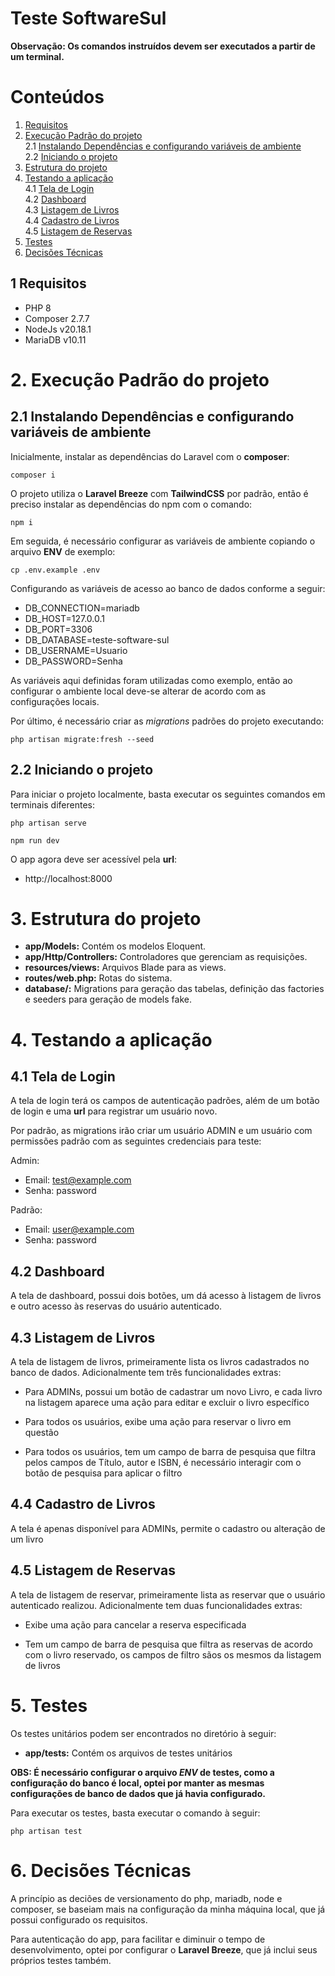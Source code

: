 # Teste SoftwareSul

**Observação: Os comandos instruídos devem ser executados a partir de um terminal.**


# Conteúdos

1. [Requisitos](#Requisitos)<br>
2. [Execução Padrão do projeto](#Execução-Padrão-do-projeto)<br>
   2.1 [Instalando Dependências e configurando variáveis de ambiente](##Instalando-Dependências-e-configurando-variáveis-de-ambiente)<br>
   2.2 [Iniciando o projeto](##Iniciando-o-projeto)<br>
3. [Estrutura do projeto](#Estrutura-do-projeto)<br>
4. [Testando a aplicação](#Testando-a-aplicação)<br>
   4.1 [Tela de Login](##Tela-de-Login)<br>
   4.2 [Dashboard](##Dashboard)<br>
   4.3 [Listagem de Livros](##Listagem-de-Livros)<br>
   4.4 [Cadastro de Livros](##Cadastro-de-Livros)<br>
   4.5 [Listagem de Reservas](##Listagem-de-Reservas)<br>
5. [Testes](#Testes)<br>
6. [Decisões Técnicas](#Decisões-Técnicas)<br>

## 1 Requisitos

- PHP 8
- Composer  2.7.7
- NodeJs  v20.18.1
- MariaDB  v10.11

# 2. Execução Padrão do projeto

## 2.1 Instalando Dependências e configurando variáveis de ambiente

Inicialmente, instalar as dependências do Laravel com o **composer**:

```console
composer i
```

O projeto utiliza o **Laravel Breeze** com **TailwindCSS** por padrão, então é preciso instalar as dependências do npm com o comando:

```console
npm i
```

Em seguida, é necessário configurar as variáveis de ambiente copiando o arquivo **ENV** de exemplo:

```console
cp .env.example .env
```

Configurando as variáveis de acesso ao banco de dados conforme a seguir:

- DB_CONNECTION=mariadb
- DB_HOST=127.0.0.1
- DB_PORT=3306
- DB_DATABASE=teste-software-sul
- DB_USERNAME=Usuario
- DB_PASSWORD=Senha

As variáveis aqui definidas foram utilizadas como exemplo, então ao configurar o ambiente local deve-se alterar de acordo com as configurações locais.

Por último, é necessário criar as *migrations* padrões do projeto executando:

```console
php artisan migrate:fresh --seed
```

## 2.2 Iniciando o projeto

Para iniciar o projeto localmente, basta executar os seguintes comandos em terminais diferentes:

```console
php artisan serve
```

```console
npm run dev
```

O app agora deve ser acessível pela **url**:
 - http://localhost:8000 

# 3. Estrutura do projeto
- **app/Models:** Contém os modelos Eloquent.
- **app/Http/Controllers:** Controladores que gerenciam as requisições.
- **resources/views:** Arquivos Blade para as views.
- **routes/web.php:** Rotas do sistema.
- **database/:** Migrations para geração das tabelas, definição das factories e seeders para geração de models fake.

# 4. Testando a aplicação

## 4.1 Tela de Login

A tela de login terá os campos de autenticação padrões, além de um botão de login e uma **url** para registrar um usuário novo.

Por padrão, as migrations irão criar um usuário ADMIN e um usuário com permissões padrão com as seguintes credenciais para teste:

Admin:

- Email: test@example.com
- Senha: password

Padrão:

- Email: user@example.com
- Senha: password

## 4.2 Dashboard

A tela de dashboard, possui dois botões, um dá acesso à listagem de livros e outro acesso às reservas do usuário autenticado.

## 4.3 Listagem de Livros

A tela de listagem de livros, primeiramente lista os livros cadastrados no banco de dados. Adicionalmente tem três funcionalidades extras:

- Para ADMINs, possui um botão de cadastrar um novo Livro, e cada livro na listagem aparece uma ação para editar e excluir o livro específico

- Para todos os usuários, exibe uma ação para reservar o livro em questão

- Para todos os usuários, tem um campo de barra de pesquisa que filtra pelos campos de Título, autor e ISBN, é necessário interagir com o botão de pesquisa para aplicar o filtro

## 4.4 Cadastro de Livros

A tela é apenas disponível para ADMINs, permite o cadastro ou alteração de um livro

## 4.5 Listagem de Reservas

A tela de listagem de reservar, primeiramente lista as reservar que o usuário autenticado realizou. Adicionalmente tem duas funcionalidades extras:

- Exibe uma ação para cancelar a reserva especificada

- Tem um campo de barra de pesquisa que filtra as reservas de acordo com o livro reservado, os campos de filtro sãos os mesmos da listagem de livros

# 5. Testes

Os testes unitários podem ser encontrados no diretório à seguir:

- **app/tests:** Contém os arquivos de testes unitários

**OBS: É necessário configurar o arquivo *ENV* de testes, como a configuração do banco é local, optei por manter as mesmas configurações de banco de dados que já havia configurado.**

Para executar os testes, basta executar o comando à seguir:

```console
php artisan test
```

# 6. Decisões Técnicas

A princípio as deciões de versionamento do php, mariadb, node e composer, se baseiam mais na configuração da minha máquina local, que já possui configurado os requisitos.

Para autenticação do app, para facilitar e diminuir o tempo de desenvolvimento, optei por configurar o **Laravel Breeze**, que já inclui seus próprios testes também.